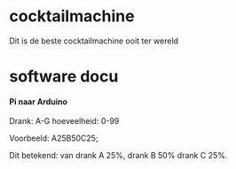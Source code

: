 # cocktailmachine
Dit is de beste cocktailmachine ooit ter wereld



<h1>software docu</h1>

<h4>Pi naar Arduino</h4>

Drank: A-G
hoeveelheid: 0-99

Voorbeeld: A25B50C25;

Dit betekend: van drank A 25%, drank B 50% drank C 25%.
